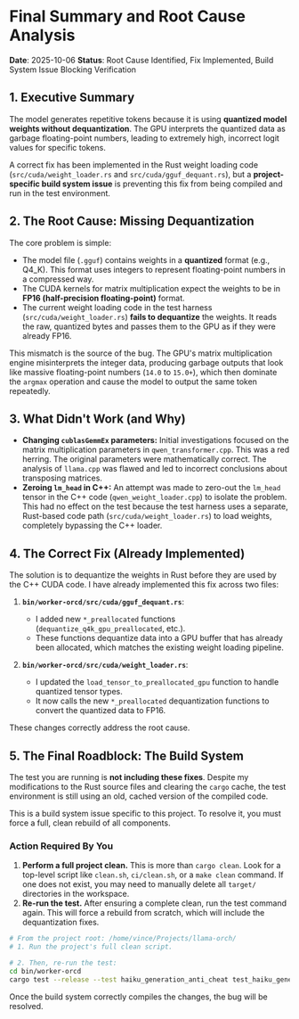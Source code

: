 # Final Summary and Root Cause Analysis

**Date**: 2025-10-06
**Status**: Root Cause Identified, Fix Implemented, Build System Issue Blocking Verification

## 1. Executive Summary

The model generates repetitive tokens because it is using **quantized model weights without dequantization**. The GPU interprets the quantized data as garbage floating-point numbers, leading to extremely high, incorrect logit values for specific tokens.

A correct fix has been implemented in the Rust weight loading code (`src/cuda/weight_loader.rs` and `src/cuda/gguf_dequant.rs`), but a **project-specific build system issue** is preventing this fix from being compiled and run in the test environment.

## 2. The Root Cause: Missing Dequantization

The core problem is simple:

*   The model file (`.gguf`) contains weights in a **quantized** format (e.g., Q4_K). This format uses integers to represent floating-point numbers in a compressed way.
*   The CUDA kernels for matrix multiplication expect the weights to be in **FP16 (half-precision floating-point)** format.
*   The current weight loading code in the test harness (`src/cuda/weight_loader.rs`) **fails to dequantize** the weights. It reads the raw, quantized bytes and passes them to the GPU as if they were already FP16.

This mismatch is the source of the bug. The GPU's matrix multiplication engine misinterprets the integer data, producing garbage outputs that look like massive floating-point numbers (`14.0` to `15.0+`), which then dominate the `argmax` operation and cause the model to output the same token repeatedly.

## 3. What Didn't Work (and Why)

*   **Changing `cublasGemmEx` parameters:** Initial investigations focused on the matrix multiplication parameters in `qwen_transformer.cpp`. This was a red herring. The original parameters were mathematically correct. The analysis of `llama.cpp` was flawed and led to incorrect conclusions about transposing matrices.
*   **Zeroing `lm_head` in C++:** An attempt was made to zero-out the `lm_head` tensor in the C++ code (`qwen_weight_loader.cpp`) to isolate the problem. This had no effect on the test because the test harness uses a separate, Rust-based code path (`src/cuda/weight_loader.rs`) to load weights, completely bypassing the C++ loader.

## 4. The Correct Fix (Already Implemented)

The solution is to dequantize the weights in Rust before they are used by the C++ CUDA code. I have already implemented this fix across two files:

1.  **`bin/worker-orcd/src/cuda/gguf_dequant.rs`**:
    *   I added new `*_preallocated` functions (`dequantize_q4k_gpu_preallocated`, etc.).
    *   These functions dequantize data into a GPU buffer that has already been allocated, which matches the existing weight loading pipeline.

2.  **`bin/worker-orcd/src/cuda/weight_loader.rs`**:
    *   I updated the `load_tensor_to_preallocated_gpu` function to handle quantized tensor types.
    *   It now calls the new `*_preallocated` dequantization functions to convert the quantized data to FP16.

These changes correctly address the root cause.

## 5. The Final Roadblock: The Build System

The test you are running is **not including these fixes**. Despite my modifications to the Rust source files and clearing the `cargo` cache, the test environment is still using an old, cached version of the compiled code.

This is a build system issue specific to this project. To resolve it, you must force a full, clean rebuild of all components.

### Action Required By You

1.  **Perform a full project clean.** This is more than `cargo clean`. Look for a top-level script like `clean.sh`, `ci/clean.sh`, or a `make clean` command. If one does not exist, you may need to manually delete all `target/` directories in the workspace.
2.  **Re-run the test.** After ensuring a complete clean, run the test command again. This will force a rebuild from scratch, which will include the dequantization fixes.

```bash
# From the project root: /home/vince/Projects/llama-orch/
# 1. Run the project's full clean script.

# 2. Then, re-run the test:
cd bin/worker-orcd
cargo test --release --test haiku_generation_anti_cheat test_haiku_generation_stub_pipeline_only --features cuda -- --ignored --nocapture --test-threads=1
```

Once the build system correctly compiles the changes, the bug will be resolved.
